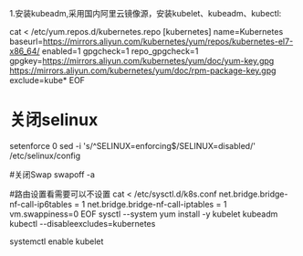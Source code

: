 1.安装kubeadm,采用国内阿里云镜像源，安装kubelet、kubeadm、kubectl:

cat <<EOF > /etc/yum.repos.d/kubernetes.repo
[kubernetes]
name=Kubernetes
baseurl=https://mirrors.aliyun.com/kubernetes/yum/repos/kubernetes-el7-x86_64/
enabled=1
gpgcheck=1
repo_gpgcheck=1
gpgkey=https://mirrors.aliyun.com/kubernetes/yum/doc/yum-key.gpg https://mirrors.aliyun.com/kubernetes/yum/doc/rpm-package-key.gpg
exclude=kube*
EOF

# 关闭selinux
setenforce 0
sed -i 's/^SELINUX=enforcing$/SELINUX=disabled/' /etc/selinux/config

#关闭Swap
swapoff -a

#路由设置看需要可以不设置
cat <<EOF >  /etc/sysctl.d/k8s.conf
net.bridge.bridge-nf-call-ip6tables = 1
net.bridge.bridge-nf-call-iptables = 1
vm.swappiness=0
EOF
sysctl --system
yum install -y kubelet kubeadm kubectl --disableexcludes=kubernetes

systemctl enable kubelet
